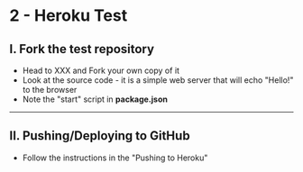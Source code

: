 # 2 - Heroku Test

## I. Fork the test repository

- Head to XXX and Fork your own copy of it
- Look at the source code - it is a simple web server that will echo "Hello!" to the browser
- Note the "start" script in **package.json**

---

## II. Pushing/Deploying to GitHub
- Follow the instructions in the "Pushing to Heroku"

